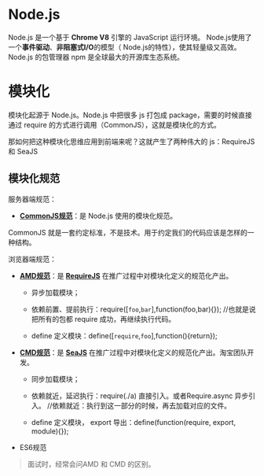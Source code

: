 # Node.js

Node.js 是一个基于 **Chrome V8** 引擎的 JavaScript 运行环境。 Node.js使用了一个**事件驱动**、**非阻塞式I/O**的模型（ Node.js的特性），使其轻量级又高效。 Node.js 的包管理器 npm 是全球最大的开源库生态系统。



# 模块化



模块化起源于 Node.js。Node.js 中把很多 js 打包成 package，需要的时候直接通过 require 的方式进行调用（CommonJS），这就是模块化的方式。

那如何把这种模块化思维应用到前端来呢？这就产生了两种伟大的 js：RequireJS 和 SeaJS



## 模块化规范

服务器端规范：

- [**CommonJS规范**](http://www.commonjs.org/)：是 Node.js 使用的模块化规范。

CommonJS 就是一套约定标准，不是技术。用于约定我们的代码应该是怎样的一种结构。

浏览器端规范：

- [**AMD规范**](https://github.com/amdjs/amdjs-api)：是 **[RequireJS](http://requirejs.org/)** 在推广过程中对模块化定义的规范化产出。

  - 异步加载模块；

  - 依赖前置、提前执行：require([`foo`,`bar`],function(foo,bar){});   //也就是说把所有的包都 require 成功，再继续执行代码。

  - define 定义模块：define([`require`,`foo`],function(){return});

- **[CMD规范](https://github.com/qianguyihao/Web/blob/master/11-Node.js和模块化)**：是 **[SeaJS](http://seajs.org/)** 在推广过程中对模块化定义的规范化产出。淘宝团队开发。

  - 同步加载模块；

  - 依赖就近，延迟执行：require(./a) 直接引入。或者Require.async 异步引入。   //依赖就近：执行到这一部分的时候，再去加载对应的文件。

  - define 定义模块， export 导出：define(function(require, export, module){});

- ES6规范

> 面试时，经常会问AMD 和 CMD 的区别。



